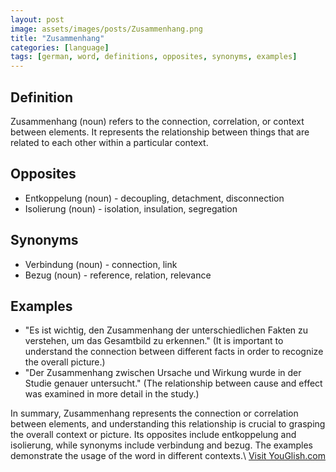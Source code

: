 ```yaml
---
layout: post
image: assets/images/posts/Zusammenhang.png
title: "Zusammenhang"
categories: [language]
tags: [german, word, definitions, opposites, synonyms, examples]
---
```


## Definition

Zusammenhang (noun) refers to the connection, correlation, or context between elements. It represents the relationship between things that are related to each other within a particular context.

## Opposites

- Entkoppelung (noun) - decoupling, detachment, disconnection
- Isolierung (noun) - isolation, insulation, segregation

## Synonyms

- Verbindung (noun) - connection, link
- Bezug (noun) - reference, relation, relevance

## Examples

- "Es ist wichtig, den Zusammenhang der unterschiedlichen Fakten zu verstehen, um das Gesamtbild zu erkennen." (It is important to understand the connection between different facts in order to recognize the overall picture.)
- "Der Zusammenhang zwischen Ursache und Wirkung wurde in der Studie genauer untersucht." (The relationship between cause and effect was examined in more detail in the study.)

In summary, Zusammenhang represents the connection or correlation between elements, and understanding this relationship is crucial to grasping the overall context or picture. Its opposites include entkoppelung and isolierung, while synonyms include verbindung and bezug. The examples demonstrate the usage of the word in different contexts.\ <a id="yg-widget-0" class="youglish-widget" data-query="Zusammenhang" data-lang="german" data-components="8412" data-auto-start="0" data-bkg-color="theme_light" data-title="How%20to%20pronounce%20Zusammenhang%20in%20German"  rel="nofollow" href="https://youglish.com">Visit YouGlish.com</a><script async src="https://youglish.com/public/emb/widget.js" charset="utf-8"></script>
